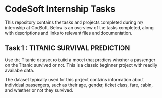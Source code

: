 # CodeSoft Internship Tasks

This repository contains the tasks and projects completed during my internship at CodSoft. Below is an overview of the tasks completed, along with descriptions and links to relevant files and documentation.

 ## Task 1 : TITANIC SURVIVAL PREDICTION

Use the Titanic dataset to build a model that predicts whether a passenger on the Titanic survived or not. This is a classic beginner project with readily available data.

The dataset typically used for this project contains information about individual passengers, such as their age, gender, ticket class, fare, cabin, and whether or not they survived.
